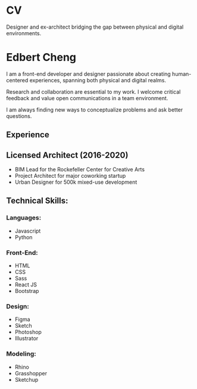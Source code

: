 # CV

Designer and ex-architect bridging the gap between physical and digital environments.

# Edbert Cheng

I am a front-end developer and designer passionate about creating human-centered experiences, spanning both physical and digital realms. 

Research and collaboration are essential to my work. I welcome critical feedback and value open communications in a team environment.

I am always finding new ways to conceptualize problems and ask better questions.

## Experience

## Licensed Architect (2016-2020)
- BIM Lead for the Rockefeller Center for Creative Arts
- Project Architect for major coworking startup
- Urban Designer for 500k mixed-use development

## Technical Skills:

### Languages:
- Javascript
- Python

### Front-End:
- HTML
- CSS
- Sass
- React JS
- Bootstrap

### Design:
- Figma
- Sketch
- Photoshop
- Illustrator

### Modeling:
- Rhino
- Grasshopper
- Sketchup

